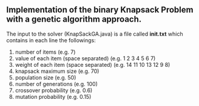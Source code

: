 ## Implementation of the binary Knapsack Problem with a genetic algorithm approach.  

The input to the solver (KnapSackGA.java) is a file called **init.txt** which contains in each line the followings:
1. number of items (e.g. 7)
2. value of each item (space separated) (e.g. 1 2 3 4 5 6 7)
3. weight of each item (space separated) (e.g. 14 11 10 13 12 9 8)
4. knapsack maximum size (e.g. 70)
5. population size (e.g. 50)
6. number of generations (e.g. 100)
7. crossover probability (e.g. 0.6)
8. mutation probability (e.g. 0.15)
